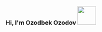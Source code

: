### Hi, I'm Ozodbek Ozodov  <img src="https://media4.giphy.com/media/gM5qFksULw54NMWyry/giphy.gif?cid=ecf05e47vlkhf1w8swipeogt0hwy22dsqol8ot8r9q0phkqo&rid=giphy.gif&ct=s" style=" width:50px; " >
 

